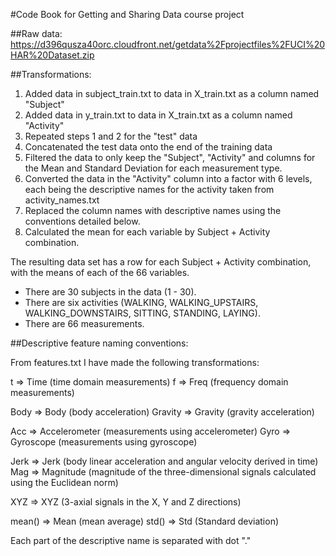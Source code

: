 #Code Book for Getting and Sharing Data course project

##Raw data: 
https://d396qusza40orc.cloudfront.net/getdata%2Fprojectfiles%2FUCI%20HAR%20Dataset.zip

##Transformations:
1. Added data in subject_train.txt to data in X_train.txt as a column named "Subject"
2. Added data in y_train.txt to data in X_train.txt as a column named "Activity"
3. Repeated steps 1 and 2 for the "test" data
4. Concatenated the test data onto the end of the training data
5. Filtered the data to only keep the "Subject", "Activity" and columns for the Mean and Standard Deviation for each measurement type.
6. Converted the data in the "Activity" column into a factor with 6 levels, each being the descriptive names for the activity taken from activity_names.txt
7. Replaced the column names with descriptive names using the conventions detailed below.
8. Calculated the mean for each variable  by Subject + Activity combination.

The resulting data set has a row for each Subject + Activity combination, with the means of each of the 66 variables.
* There are 30 subjects in the data (1 - 30).
* There are six activities (WALKING, WALKING_UPSTAIRS, WALKING_DOWNSTAIRS, SITTING, STANDING, LAYING).
* There are 66 measurements.


##Descriptive feature naming conventions:

From features.txt I have made the following transformations: 

t => Time (time domain measurements)
f => Freq (frequency domain measurements)

Body => Body (body acceleration)
Gravity => Gravity (gravity acceleration)

Acc => Accelerometer (measurements using accelerometer)
Gyro => Gyroscope (measurements using gyroscope)

Jerk => Jerk (body linear acceleration and angular velocity derived in time)
Mag => Magnitude (magnitude of the three-dimensional signals calculated using the Euclidean norm)

XYZ => XYZ (3-axial signals in the X, Y and Z directions)

mean() => Mean (mean average)
std() => Std (Standard deviation)

Each part of the descriptive name is separated with dot "."
